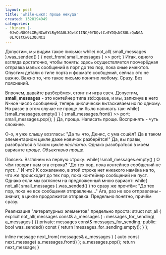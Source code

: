 ```yaml
---
layout: post
title: 'while-цикл: проще некуда'
created: 1328194949
categories:
- !binary |-
  0JvQuNGC0LXRgNCw0YLRg9GA0L3QvtC1INC/0YDQvtCz0YDQsNC80LzQuNGA
  0L7QstCw0L3QuNC1
---
```

Допустим, мы видим такое письмо:
<cpp>
while( not_all( small_messages ).was_sended() ) {
    next_from( small_messages ) >> port;
}
</cpp>
Итак, одного взгляда достаточно, чтобы понять: здесь осуществляется поочерёдная отправка малых сообщений в порт до тех пор, пока оные имеются. Опустим детали о типе порта и формате сообщений, сейчас это не важно. Важно то, что такое письмо понятно любому. Сразу. Без пояснений.

Впрочем, давайте разберёмся, стоит ли игра свеч. Допустим, <strong>small_messages</strong> - это контейнер типа std::queue, и мы, запихнув в него N-ное число сообщений, теперь циклически вытаскиваем их по одному. Но разве в этом случае не проще ли было написать так:
<cpp>
while( !small_messages.empty() ) {
    small_messages.front() >> port;
    small_messages.pop();
}
</cpp>
Да, проще. Написать проще. Воспринять - чуть сложнее.

О-о, я уже слышу возгласы: "Да ты что, Денис, с ума сошёл? Да в таком элементарном цикле даже новичок разберётся!" Да, вы правы, разобраться в таком цикле <em>несложно</em>. Однако разобраться в моём варианте <em>проще</em>. <em>Объективно проще</em>.

Поясню. Взглянем на первую строку:
<cpp>
while( !small_messages.empty() )
</cpp>
О чём говорит нам эта строка? "До тех пор, пока контейнер сообщений не пуст..." И что? К сожалению, в этой строке нет никакого намёка на то, <em>что же</em> происходит до тех пор, пока контейнер сообщений не пуст. Однако если мы взглянем на предложенный мною вариант:
<cpp>
while( not_all( small_messages ).was_sended() )
</cpp>
то сразу же прочтём: "До тех пор, пока не все сообщения отправлены..." Ага, раз не все отправлены - значит, в цикле продолжится отправка. Предельно понятно, причём сразу.

Реализация "литературных элементов" предельно проста:
<cpp>
struct not_all {
    explicit not_all( messages const& a_messages ) :
            messages_for_sending( a_messages ) {}
private:
    messages const& messages_for_sending;
public:
    bool was_sended() const {
        return !messages_for_sending.empty();
    }
};

inline message next_from( messages& a_messages ) {
    auto const next_message( a_messages.front() );
    a_messages.pop();
    return next_message;
}
</cpp>
